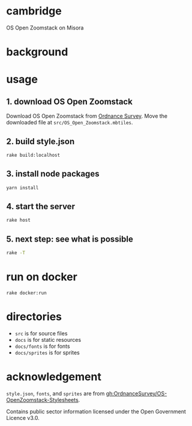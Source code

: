 # cambridge
OS Open Zoomstack on Misora

# background

# usage
## 1. download OS Open Zoomstack
Download OS Open Zoomstack from [Ordnance Survey](https://www.ordnancesurvey.co.uk/opendatadownload/products.html#ZMSTCK). Move the downloaded file at `src/OS_Open_Zoomstack.mbtiles`.

## 2. build style.json
```zsh
rake build:localhost
```

## 3. install node packages
```zsh
yarn install
```

## 4. start the server
```zsh
rake host
```

## 5. next step: see what is possible
```zsh
rake -T
```

# run on docker
```
rake docker:run
```

# directories
- `src` is for source files
- `docs` is for static resources
- `docs/fonts` is for fonts
- `docs/sprites` is for sprites

# acknowledgement
`style.json`, `fonts`, and `sprites` are from [gh:OrdnanceSurvey/OS-OpenZoomstack-Stylesheets](https://github.com/OrdnanceSurvey/OS-Open-Zoomstack-Stylesheets/tree/master/Vector%20Tiles/Mapbox%20GL%20Styles).

Contains public sector information licensed under the Open Government Licence v3.0.
